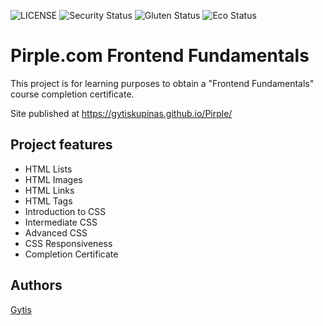 ![LICENSE](https://img.shields.io/badge/license-MIT-blue.svg?style=flat-square)
![Security Status](https://img.shields.io/security-headers?label=Security&url=https%3A%2F%2Fgithub.com&style=flat-square)
![Gluten Status](https://img.shields.io/badge/Gluten-Free-green.svg)
![Eco Status](https://img.shields.io/badge/ECO-Friendly-green.svg)

# Pirple.com Frontend Fundamentals


This project is for learning purposes to obtain a "Frontend Fundamentals" course completion certificate. 

Site published at https://gytiskupinas.github.io/Pirple/


## Project features

- HTML Lists
- HTML Images
- HTML Links
- HTML Tags
- Introduction to CSS
- Intermediate CSS
- Advanced CSS
- CSS Responsiveness
- Completion Certificate

## Authors

[Gytis](https://github.com/GytisKupinas)